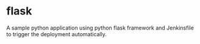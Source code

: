 # flask
A sample python application using python flask framework and Jenkinsfile to trigger the deployment automatically.
